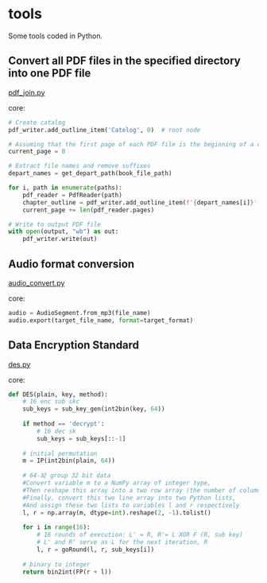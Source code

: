 # tools
Some tools coded in Python.

## Convert all PDF files in the specified directory into one PDF file

[pdf_join.py](pdf_join.py)

core: 

~~~python
# Create catalog 
pdf_writer.add_outline_item('Catelog', 0)  # root node

# Assuming that the first page of each PDF file is the beginning of a chapter, add the chapter to the table of contents
current_page = 0

# Extract file names and remove suffixes
depart_names = get_depart_path(book_file_path)

for i, path in enumerate(paths):
    pdf_reader = PdfReader(path)
    chapter_outline = pdf_writer.add_outline_item(f'{depart_names[i]}', current_page)
    current_page += len(pdf_reader.pages)

# Write to output PDF file
with open(output, "wb") as out:
    pdf_writer.write(out)
~~~

## Audio format conversion

[audio_convert.py](audio_convert.py)

core: 

~~~python
audio = AudioSegment.from_mp3(file_name)
audio.export(target_file_name, format=target_format)
~~~

## Data Encryption Standard

[des.py](security/des.py)

core:

~~~python
def DES(plain, key, method):
    # 16 enc sub skc
    sub_keys = sub_key_gen(int2bin(key, 64))
    
    if method == 'decrypt':
        # 16 dec sk
        sub_keys = sub_keys[::-1]
    
    # initial permutation
    m = IP(int2bin(plain, 64))
    
    # 64-》2 group 32 bit data
    #Convert variable m to a NumPy array of integer type,
    #Then reshape this array into a two row array (the number of columns per row is automatically calculated),
    #Finally, convert this two line array into two Python lists,
    #And assign these two lists to variables l and r respectively
    l, r = np.array(m, dtype=int).reshape(2, -1).tolist()
    
    for i in range(16):
        # 16 rounds of execution: L' = R, R'= L XOR F (R, sub key)
        # L' and R' serve as L for the next iteration, R
        l, r = goRound(l, r, sub_keys[i])
    
    # binary to integer
    return bin2int(FP(r + l))
~~~
